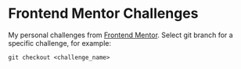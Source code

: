 # Frontend Mentor Challenges

My personal challenges from [Frontend Mentor](https://www.frontendmentor.io). Select git branch for a specific challenge, for example:

    git checkout <challenge_name>